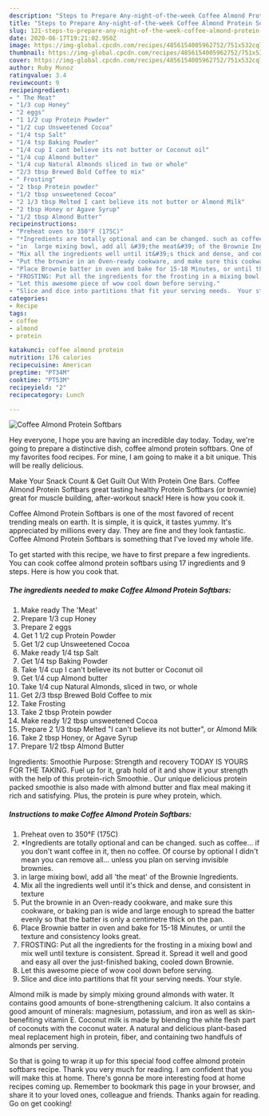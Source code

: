 ```yaml
---
description: "Steps to Prepare Any-night-of-the-week Coffee Almond Protein Softbars"
title: "Steps to Prepare Any-night-of-the-week Coffee Almond Protein Softbars"
slug: 121-steps-to-prepare-any-night-of-the-week-coffee-almond-protein-softbars
date: 2020-06-17T19:21:02.950Z
image: https://img-global.cpcdn.com/recipes/4856154005962752/751x532cq70/coffee-almond-protein-softbars-recipe-main-photo.jpg
thumbnail: https://img-global.cpcdn.com/recipes/4856154005962752/751x532cq70/coffee-almond-protein-softbars-recipe-main-photo.jpg
cover: https://img-global.cpcdn.com/recipes/4856154005962752/751x532cq70/coffee-almond-protein-softbars-recipe-main-photo.jpg
author: Ruby Munoz
ratingvalue: 3.4
reviewcount: 9
recipeingredient:
- " The Meat"
- "1/3 cup Honey"
- "2 eggs"
- "1 1/2 cup Protein Powder"
- "1/2 cup Unsweetened Cocoa"
- "1/4 tsp Salt"
- "1/4 tsp Baking Powder"
- "1/4 cup I cant believe its not butter or Coconut oil"
- "1/4 cup Almond butter"
- "1/4 cup Natural Almonds sliced in two or whole"
- "2/3 tbsp Brewed Bold Coffee to mix"
- " Frosting"
- "2 tbsp Protein powder"
- "1/2 tbsp unsweetened Cocoa"
- "2 1/3 tbsp Melted I cant believe its not butter or Almond Milk"
- "2 tbsp Honey or Agave Syrup"
- "1/2 tbsp Almond Butter"
recipeinstructions:
- "Preheat oven to 350°F (175C)"
- "*Ingredients are totally optional and can be changed. such as coffee... if you don&#39;t want coffee in it, then no coffee.  Of course by optional I didn&#39;t mean you can remove all... unless you plan on serving invisible brownies."
- "in  large mixing bowl, add all &#39;the meat&#39; of the Brownie Ingredients."
- "Mix all the ingredients well until it&#39;s thick and dense, and consistent in texture"
- "Put the brownie in an Oven-ready cookware, and make sure this cookware, or baking pan is wide and large enough to spread the batter  evenly so that the batter is only a centimetre thick on the pan."
- "Place Brownie batter in oven and bake for 15-18 Minutes, or until the texture and consistency looks great."
- "FROSTING: Put all the ingredients for the frosting in a mixing bowl and mix well until texture is consistent.  Spread it. Spread it well and good and easy all over the just-finished baking, cooled down Brownie."
- "Let this awesome piece of wow cool down before serving."
- "Slice and dice into partitions that fit your serving needs.  Your style."
categories:
- Recipe
tags:
- coffee
- almond
- protein

katakunci: coffee almond protein 
nutrition: 176 calories
recipecuisine: American
preptime: "PT34M"
cooktime: "PT53M"
recipeyield: "2"
recipecategory: Lunch

---
```



![Coffee Almond Protein Softbars](https://img-global.cpcdn.com/recipes/4856154005962752/751x532cq70/coffee-almond-protein-softbars-recipe-main-photo.jpg)

Hey everyone, I hope you are having an incredible day today. Today, we're going to prepare a distinctive dish, coffee almond protein softbars. One of my favorites food recipes. For mine, I am going to make it a bit unique. This will be really delicious.

Make Your Snack Count &amp; Get Guilt Out With Protein One Bars. Coffee Almond Protein Softbars great tasting healthy Protein Softbars (or brownie) great for muscle building, after-workout snack! Here is how you cook it.

Coffee Almond Protein Softbars is one of the most favored of recent trending meals on earth. It is simple, it is quick, it tastes yummy. It's appreciated by millions every day. They are fine and they look fantastic. Coffee Almond Protein Softbars is something that I've loved my whole life.


To get started with this recipe, we have to first prepare a few ingredients. You can cook coffee almond protein softbars using 17 ingredients and 9 steps. Here is how you cook that.

<!--inarticleads1-->

##### The ingredients needed to make Coffee Almond Protein Softbars:

1. Make ready  The &#39;Meat&#39;
1. Prepare 1/3 cup Honey
1. Prepare 2 eggs
1. Get 1 1/2 cup Protein Powder
1. Get 1/2 cup Unsweetened Cocoa
1. Make ready 1/4 tsp Salt
1. Get 1/4 tsp Baking Powder
1. Take 1/4 cup I can&#39;t believe its not butter or Coconut oil
1. Get 1/4 cup Almond butter
1. Take 1/4 cup Natural Almonds, sliced in two, or whole
1. Get 2/3 tbsp Brewed Bold Coffee to mix
1. Take  Frosting
1. Take 2 tbsp Protein powder
1. Make ready 1/2 tbsp unsweetened Cocoa
1. Prepare 2 1/3 tbsp Melted &#34;I can&#39;t believe its not butter&#34;, or Almond Milk
1. Take 2 tbsp Honey, or Agave Syrup
1. Prepare 1/2 tbsp Almond Butter


Ingredients: Smoothie Purpose: Strength and recovery TODAY IS YOURS FOR THE TAKING. Fuel up for it, grab hold of it and show it your strength with the help of this protein-rich Smoothie.. Our unique delicious protein packed smoothie is also made with almond butter and flax meal making it rich and satisfying. Plus, the protein is pure whey protein, which. 

<!--inarticleads2-->

##### Instructions to make Coffee Almond Protein Softbars:

1. Preheat oven to 350°F (175C)
1. *Ingredients are totally optional and can be changed. such as coffee... if you don&#39;t want coffee in it, then no coffee.  Of course by optional I didn&#39;t mean you can remove all... unless you plan on serving invisible brownies.
1. in  large mixing bowl, add all &#39;the meat&#39; of the Brownie Ingredients.
1. Mix all the ingredients well until it&#39;s thick and dense, and consistent in texture
1. Put the brownie in an Oven-ready cookware, and make sure this cookware, or baking pan is wide and large enough to spread the batter  evenly so that the batter is only a centimetre thick on the pan.
1. Place Brownie batter in oven and bake for 15-18 Minutes, or until the texture and consistency looks great.
1. FROSTING: Put all the ingredients for the frosting in a mixing bowl and mix well until texture is consistent.  Spread it. Spread it well and good and easy all over the just-finished baking, cooled down Brownie.
1. Let this awesome piece of wow cool down before serving.
1. Slice and dice into partitions that fit your serving needs.  Your style.


Almond milk is made by simply mixing ground almonds with water. It contains good amounts of bone-strengthening calcium. It also contains a good amount of minerals: magnesium, potassium, and iron as well as skin-benefiting vitamin E. Coconut milk is made by blending the white flesh part of coconuts with the coconut water. A natural and delicious plant-based meal replacement high in protein, fiber, and containing two handfuls of almonds per serving. 

So that is going to wrap it up for this special food coffee almond protein softbars recipe. Thank you very much for reading. I am confident that you will make this at home. There's gonna be more interesting food at home recipes coming up. Remember to bookmark this page in your browser, and share it to your loved ones, colleague and friends. Thanks again for reading. Go on get cooking!
